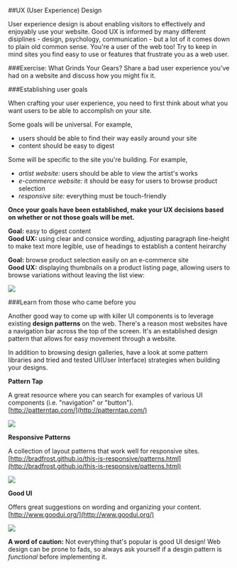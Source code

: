 ##UX (User Experience) Design

User experience design is about enabling visitors to effectively and enjoyably use your website. Good UX is informed by many different disiplines - design, psychology, communication - but a lot of it comes down to plain old common sense. You're a user of the web too! Try to keep in mind sites you find easy to use or features that frustrate you as a web user.

###Exercise: What Grinds Your Gears?
Share a bad user experience you've had on a website and discuss how you might fix it.

###Establishing user goals

When crafting your user experience, you need to first think about what you want users to be able to accomplish on your site.

Some goals will be universal. For example,

* users should be able to find their way easily around your site
* content should be easy to digest

Some will be specific to the site you're building. For example,

* *artist website:* users should be able to view the artist's works
* *e-commerce website:* it should be easy for users to browse product selection
* *responsive site:* everything must be touch-friendly

**Once your goals have been established, make your UX decisions based on whether or not those goals will be met.**

**Goal:** easy to digest content    
**Good UX:** using clear and consice wording, adjusting paragraph line-height to make text more legible,  use of headings to establish a content heirarchy

**Goal:** browse product selection easily on an e-commerce site    
**Good UX:** displaying thumbnails on a product listing page, allowing users to browse variations without leaving the list view:   

![](http://f.cl.ly/items/3V0u3h420P0G1t133P47/styles-browse.gif)

###Learn from those who came before you

Another good way to come up with killer UI components is to leverage existing **design patterns** on the web. There's a reason most websites have a navigation bar across the top of the screen. It's an established design pattern that allows for easy movement through a website. 

In addition to browsing design galleries, have a look at some pattern libraries and tried and tested UI(User Interface) strategies when building your designs.

**Pattern Tap**     

A great resource where you can search for examples of various UI components (i.e. "navigation" or "button").    
[http://patterntap.com/](http://patterntap.com/)   

![](http://f.cl.ly/items/2i3k0F2v1W1i0E3c1A3e/pattern-tap.png)

**Responsive Patterns**

A collection of layout patterns that work well for responsive sites.   
[http://bradfrost.github.io/this-is-responsive/patterns.html](http://bradfrost.github.io/this-is-responsive/patterns.html) 

![](http://f.cl.ly/items/3t432m0I3V0K0q190S0m/responsive-patterns.png)

**Good UI**

Offers great suggestions on wording and organizing your content.    
[http://www.goodui.org/](http://www.goodui.org/) 

![](http://f.cl.ly/items/2k3Q1f1J1a2h33454739/good-ui.png)


**A word of caution:** Not everything that's popular is good UI design! Web design can be prone to fads, so always ask yourself if a desgin pattern is *functional* before implementing it.
